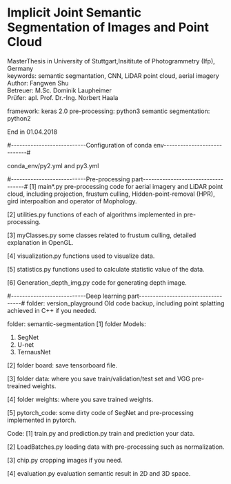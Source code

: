 # Implicit Joint Semantic Segmentation of Images and Point Cloud
MasterThesis in University of Stuttgart,Insititute of Photogrammetry (Ifp), Germany<br>
keywords: semantic segmantation, CNN, LiDAR point cloud, aerial imagery<br>
Author: Fangwen Shu<br>
Betreuer: M.Sc. Dominik Laupheimer<br>
Prüfer: apl. Prof. Dr.-Ing. Norbert Haala<br>

framework: keras 2.0
pre-processing: python3
semantic segmentation: python2

End in 01.04.2018

#---------------------------Configuration of conda env----------------------------#

conda_env/py2.yml and py3.yml

#---------------------------Pre-processing part-----------------------------------#
[1] main*.py 
pre-processing code for aerial imagery and LiDAR point cloud, 
including projection, frustum culling, Hidden-point-removal (HPR),
gird interpoaltion and operator of Mophology.

[2] utilities.py
functions of each of algorithms implemented in pre-processing.

[3] myClasses.py
some classes related to frustum culling, detailed explanation in OpenGL.

[4] visualization.py
functions used to visualize data.

[5] statistics.py
functions used to calculate statistic value of the data.

[6] Generation_depth_img.py
code for generating depth image.

#---------------------------Deep learning part-----------------------------------#
folder: version_playground
Old code backup, including point splatting achieved in C++ if you needed.

folder: semantic-segmentation
[1] folder Models: 
1. SegNet
2. U-net
3. TernausNet

[2] folder board:
save tensorboard file.

[3] folder data:
where you save train/validation/test set and VGG pre-treained weights.

[4] folder weights:
where you save trained weights.

[5] pytorch_code:
some dirty code of SegNet and pre-processing implemented in pytorch. 

Code:
[1] train.py and prediction.py
train and prediction your data.

[2] LoadBatches.py
loading data with pre-processing such as normalization.

[3] chip.py
cropping images if you need.

[4] evaluation.py
evaluation semantic result in 2D and 3D space.

